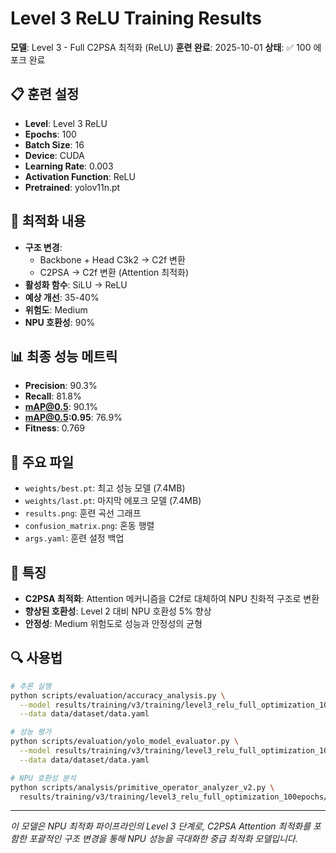 # Level 3 ReLU Training Results

**모델**: Level 3 - Full C2PSA 최적화 (ReLU)
**훈련 완료**: 2025-10-01
**상태**: ✅ 100 에포크 완료

## 📋 훈련 설정

- **Level**: Level 3 ReLU
- **Epochs**: 100
- **Batch Size**: 16
- **Device**: CUDA
- **Learning Rate**: 0.003
- **Activation Function**: ReLU
- **Pretrained**: yolov11n.pt

## 🎯 최적화 내용

- **구조 변경**:
  - Backbone + Head C3k2 → C2f 변환
  - C2PSA → C2f 변환 (Attention 최적화)
- **활성화 함수**: SiLU → ReLU
- **예상 개선**: 35-40%
- **위험도**: Medium
- **NPU 호환성**: 90%

## 📊 최종 성능 메트릭

- **Precision**: 90.3%
- **Recall**: 81.8%
- **mAP@0.5**: 90.1%
- **mAP@0.5:0.95**: 76.9%
- **Fitness**: 0.769

## 📁 주요 파일

- `weights/best.pt`: 최고 성능 모델 (7.4MB)
- `weights/last.pt`: 마지막 에포크 모델 (7.4MB)
- `results.png`: 훈련 곡선 그래프
- `confusion_matrix.png`: 혼동 행렬
- `args.yaml`: 훈련 설정 백업

## 🔧 특징

- **C2PSA 최적화**: Attention 메커니즘을 C2f로 대체하여 NPU 친화적 구조로 변환
- **향상된 호환성**: Level 2 대비 NPU 호환성 5% 향상
- **안정성**: Medium 위험도로 성능과 안정성의 균형

## 🔍 사용법

```bash
# 추론 실행
python scripts/evaluation/accuracy_analysis.py \
  --model results/training/v3/training/level3_relu_full_optimization_100epochs/weights/best.pt \
  --data data/dataset/data.yaml

# 성능 평가
python scripts/evaluation/yolo_model_evaluator.py \
  --model results/training/v3/training/level3_relu_full_optimization_100epochs/weights/best.pt \
  --data data/dataset/data.yaml

# NPU 호환성 분석
python scripts/analysis/primitive_operator_analyzer_v2.py \
  results/training/v3/training/level3_relu_full_optimization_100epochs/weights/best.pt
```

---
*이 모델은 NPU 최적화 파이프라인의 Level 3 단계로, C2PSA Attention 최적화를 포함한 포괄적인 구조 변경을 통해 NPU 성능을 극대화한 중급 최적화 모델입니다.*